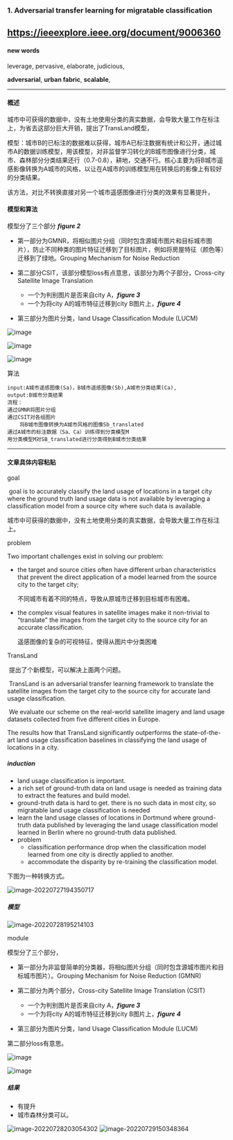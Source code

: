 ### 1. Adversarial transfer learning for migratable classification 
https://ieeexplore.ieee.org/document/9006360
---

#### new words

leverage, pervasive, elaborate, judicious,

**adversarial**, **urban fabric**,  **scalable**, 

---

#### 概述
城市中可获得的数据中，没有土地使用分类的真实数据，会导致大量工作在标注上，为省去这部分巨大开销，提出了TransLand模型，

模型：城市B的已标注的数据难以获得，城市A已标注数据有统计和公开，通过城市A的数据训练模型，用该模型，对非监督学习转化的B城市图像进行分类，城市、森林部分分类结果还行（0.7-0.8），耕地，交通不行。核心主要为将B城市遥感影像转换为A城市的风格，以让在A城市的训练模型用在转换后的影像上有较好的分类结果。

该方法，对比不转换直接对另一个城市遥感图像进行分类的效果有显著提升，
#### 模型和算法

模型分了三个部分 **_figure 2_**

- 第一部分为GMNR，将相似图片分组（同时包含源城市图片和目标城市图片），防止不同种类的图片特征迁移到了目标图片，例如将房屋特征（颜色等）迁移到了绿地。Grouping Mechanism for Noise Reduction 

- 第二部分CSIT，该部分模型loss有点意思，该部分为两个子部分，Cross-city Satellite Image Translation 
  - 一个为判别图片是否来自city A，***figure 3***
  - 一个为将city A的城市特征迁移到city B图片上，***figure 4***

- 第三部分为图片分类，land Usage Classification Module (LUCM)

![image](https://user-images.githubusercontent.com/66621797/181724505-1226ee2a-2b14-494c-94ea-c719dcdc3a81.png)

![image](https://user-images.githubusercontent.com/66621797/181716435-4d0cc5c9-c68c-4597-a8cd-aae86aa6362d.png)

![image](https://user-images.githubusercontent.com/66621797/181716481-6611161a-79fa-47c1-aa7e-a5434c2160a9.png)

算法

```pseudocode
input:A城市遥感图像(Sa)，B城市遥感图像(Sb),A城市分类结果(Ca),
output:B城市分类结果
流程：
通过GMNR将图片分组
通过CSIT对各组图片
	将B城市图像转换为A城市风格的图像Sb_translated
通过A城市的标注数据（Sa、Ca）训练得到分类模型M
用分类模型M对SB_translated进行分类得到B城市分类结果

```

----



#### 文章具体内容粘贴

goal

​	goal is to accurately classify the land usage of locations in a target city where the ground truth land usage data is not available by leveraging a classification model from a source city where such data is available.

​	城市中可获得的数据中，没有土地使用分类的真实数据，会导致大量工作在标注上。

problem

Two important challenges exist in solving our problem: 

- the target and source cities often have different urban  characteristics that prevent the direct application of a model learned from the source city to the target city; 

  不同城市有着不同的特点，导致从原城市迁移到目标城市有困难。

- the complex visual features in satellite images make it non-trivial to “translate” the images from the target city to the source city for an accurate classification.

  遥感图像的复杂的可视特征，使得从图片中分类困难

TransLand

​	提出了个新模型，可以解决上面两个问题。

​	TransLand is an adversarial transfer learning framework to translate the satellite images from the target city to the source city for accurate land usage classification. 

​	We evaluate our scheme on the real-world satellite imagery and land usage datasets collected from five different cities in Europe.

 The results  how that TransLand significantly outperforms the state-of-the-art land usage classification baselines in classifying the land usage of locations in a city.

##### induction

- land usage classification is important.
- a rich set of ground-truth data on land usage is needed as training data to extract the features and build model.
- ground-truth data is hard to get. there is no such data in most city, so migratable land usage classification is needed
- learn the land usage classes of locations in Dortmund  where ground-truth data published by leveraging the land usage classification model learned in Berlin where no ground-truth data published.
- problem 
  - classification performance drop when the classification model learned from one city is directly applied to another.
  - accommodate the disparity by re-training the
    classification model.

下图为一种转换方式。

![image-20220727194350717](https://user-images.githubusercontent.com/66621797/181716663-4df34d2d-c4b6-451c-99ac-7c79edcc06c0.png)

##### 模型


![image-20220728195214103](https://user-images.githubusercontent.com/66621797/181716727-19ddcc9c-cc64-4b20-bc2a-2d066ecf1c7f.png)


module

模型分了三个部分，

- 第一部分为非监督简单的分类器，将相似图片分组（同时包含源城市图片和目标城市图片）。Grouping Mechanism for Noise Reduction (GMNR)

- 第二部分为两个部分，Cross-city Satellite Image Translation (CSIT)
  - 一个为判别图片是否来自city A，***figure 3***
  - 一个为将city A的城市特征迁移到city B图片上，***figure 4***

- 第三部分为图片分类，land Usage Classification Module (LUCM)

第二部分loss有意思。



![image](https://user-images.githubusercontent.com/66621797/181716435-4d0cc5c9-c68c-4597-a8cd-aae86aa6362d.png)

![image](https://user-images.githubusercontent.com/66621797/181716481-6611161a-79fa-47c1-aa7e-a5434c2160a9.png)

##### 结果

- 有提升
- 城市森林分类可以。


![image-20220728203054302](https://user-images.githubusercontent.com/66621797/181717027-a09ab086-a8c1-4314-9be7-85ad2217bd54.png)
![image-20220729150348364](https://user-images.githubusercontent.com/66621797/181716881-0a449edd-f73f-4478-9147-1e47a9cdfbf0.png)




### 
